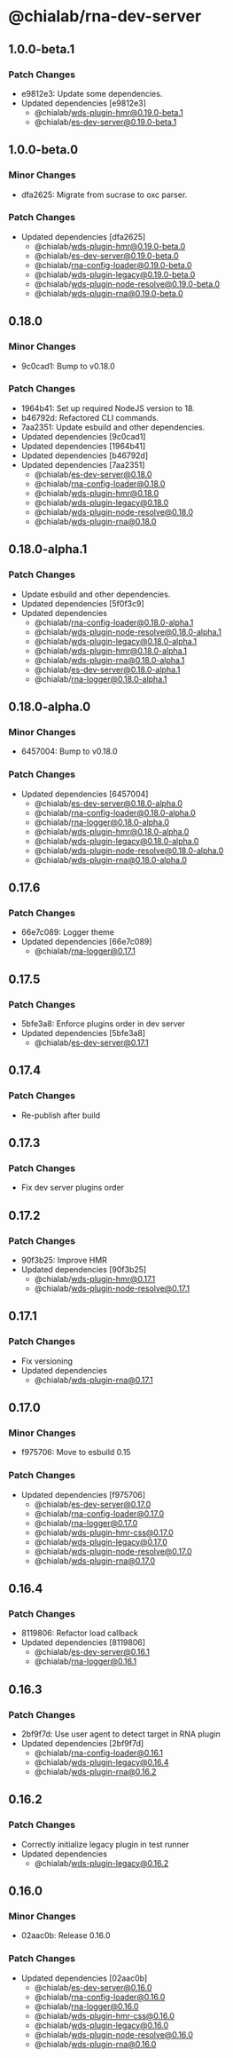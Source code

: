# @chialab/rna-dev-server

## 1.0.0-beta.1

### Patch Changes

-   e9812e3: Update some dependencies.
-   Updated dependencies [e9812e3]
    -   @chialab/wds-plugin-hmr@0.19.0-beta.1
    -   @chialab/es-dev-server@0.19.0-beta.1

## 1.0.0-beta.0

### Minor Changes

-   dfa2625: Migrate from sucrase to oxc parser.

### Patch Changes

-   Updated dependencies [dfa2625]
    -   @chialab/wds-plugin-hmr@0.19.0-beta.0
    -   @chialab/es-dev-server@0.19.0-beta.0
    -   @chialab/rna-config-loader@0.19.0-beta.0
    -   @chialab/wds-plugin-legacy@0.19.0-beta.0
    -   @chialab/wds-plugin-node-resolve@0.19.0-beta.0
    -   @chialab/wds-plugin-rna@0.19.0-beta.0

## 0.18.0

### Minor Changes

-   9c0cad1: Bump to v0.18.0

### Patch Changes

-   1964b41: Set up required NodeJS version to 18.
-   b46792d: Refactored CLI commands.
-   7aa2351: Update esbuild and other dependencies.
-   Updated dependencies [9c0cad1]
-   Updated dependencies [1964b41]
-   Updated dependencies [b46792d]
-   Updated dependencies [7aa2351]
    -   @chialab/es-dev-server@0.18.0
    -   @chialab/rna-config-loader@0.18.0
    -   @chialab/wds-plugin-hmr@0.18.0
    -   @chialab/wds-plugin-legacy@0.18.0
    -   @chialab/wds-plugin-node-resolve@0.18.0
    -   @chialab/wds-plugin-rna@0.18.0

## 0.18.0-alpha.1

### Patch Changes

-   Update esbuild and other dependencies.
-   Updated dependencies [5f0f3c9]
-   Updated dependencies
    -   @chialab/rna-config-loader@0.18.0-alpha.1
    -   @chialab/wds-plugin-node-resolve@0.18.0-alpha.1
    -   @chialab/wds-plugin-legacy@0.18.0-alpha.1
    -   @chialab/wds-plugin-hmr@0.18.0-alpha.1
    -   @chialab/wds-plugin-rna@0.18.0-alpha.1
    -   @chialab/es-dev-server@0.18.0-alpha.1
    -   @chialab/rna-logger@0.18.0-alpha.1

## 0.18.0-alpha.0

### Minor Changes

-   6457004: Bump to v0.18.0

### Patch Changes

-   Updated dependencies [6457004]
    -   @chialab/es-dev-server@0.18.0-alpha.0
    -   @chialab/rna-config-loader@0.18.0-alpha.0
    -   @chialab/rna-logger@0.18.0-alpha.0
    -   @chialab/wds-plugin-hmr@0.18.0-alpha.0
    -   @chialab/wds-plugin-legacy@0.18.0-alpha.0
    -   @chialab/wds-plugin-node-resolve@0.18.0-alpha.0
    -   @chialab/wds-plugin-rna@0.18.0-alpha.0

## 0.17.6

### Patch Changes

-   66e7c089: Logger theme
-   Updated dependencies [66e7c089]
    -   @chialab/rna-logger@0.17.1

## 0.17.5

### Patch Changes

-   5bfe3a8: Enforce plugins order in dev server
-   Updated dependencies [5bfe3a8]
    -   @chialab/es-dev-server@0.17.1

## 0.17.4

### Patch Changes

-   Re-publish after build

## 0.17.3

### Patch Changes

-   Fix dev server plugins order

## 0.17.2

### Patch Changes

-   90f3b25: Improve HMR
-   Updated dependencies [90f3b25]
    -   @chialab/wds-plugin-hmr@0.17.1
    -   @chialab/wds-plugin-node-resolve@0.17.1

## 0.17.1

### Patch Changes

-   Fix versioning
-   Updated dependencies
    -   @chialab/wds-plugin-rna@0.17.1

## 0.17.0

### Minor Changes

-   f975706: Move to esbuild 0.15

### Patch Changes

-   Updated dependencies [f975706]
    -   @chialab/es-dev-server@0.17.0
    -   @chialab/rna-config-loader@0.17.0
    -   @chialab/rna-logger@0.17.0
    -   @chialab/wds-plugin-hmr-css@0.17.0
    -   @chialab/wds-plugin-legacy@0.17.0
    -   @chialab/wds-plugin-node-resolve@0.17.0
    -   @chialab/wds-plugin-rna@0.17.0

## 0.16.4

### Patch Changes

-   8119806: Refactor load callback
-   Updated dependencies [8119806]
    -   @chialab/es-dev-server@0.16.1
    -   @chialab/rna-logger@0.16.1

## 0.16.3

### Patch Changes

-   2bf9f7d: Use user agent to detect target in RNA plugin
-   Updated dependencies [2bf9f7d]
    -   @chialab/rna-config-loader@0.16.1
    -   @chialab/wds-plugin-legacy@0.16.4
    -   @chialab/wds-plugin-rna@0.16.2

## 0.16.2

### Patch Changes

-   Correctly initialize legacy plugin in test runner
-   Updated dependencies
    -   @chialab/wds-plugin-legacy@0.16.2

## 0.16.0

### Minor Changes

-   02aac0b: Release 0.16.0

### Patch Changes

-   Updated dependencies [02aac0b]
    -   @chialab/es-dev-server@0.16.0
    -   @chialab/rna-config-loader@0.16.0
    -   @chialab/rna-logger@0.16.0
    -   @chialab/wds-plugin-hmr-css@0.16.0
    -   @chialab/wds-plugin-legacy@0.16.0
    -   @chialab/wds-plugin-node-resolve@0.16.0
    -   @chialab/wds-plugin-rna@0.16.0
